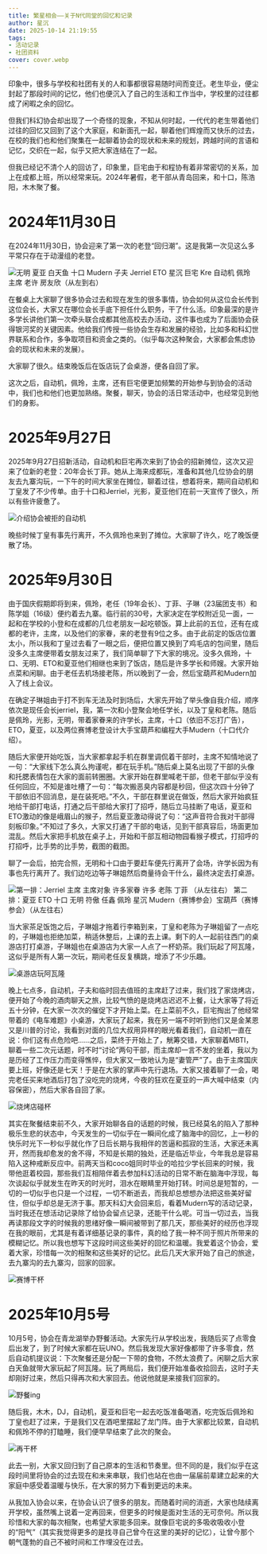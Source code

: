 ```yaml
---
title: 繁星相会——关于N代同堂的回忆和记录
author: 星沉
date: 2025-10-14 21:19:55
tags:
- 活动记录
- 社团资料
cover: cover.webp
---
```

印象中，很多与学校和社团有关的人和事都很容易随时间而变迁。老生毕业，便尘封起了那段时间的记忆，他们也便沉入了自己的生活和工作当中，学校里的过往都成了闲暇之余的回忆。

但我们科幻协会却出现了一个奇怪的现象，不知从何时起，一代代的老生带着他们过往的回忆又回到了这个大家庭，和新面孔一起，聊着他们辉煌而又快乐的过去，在校的我们也和他们聚集在一起聊着协会的现状和未来的规划，跨越时间的言语和记忆，交织在一起，似乎又把大家连结在了一起。

但我已经记不清个人的回访了，印象里，巨宅由于和程协有着非常密切的关系，加上在成都上班，所以经常来玩。2024年暑假，老干部从青岛回来，和十口，陈浩阳，木木聚了餐。

# 2024年11月30日

在2024年11月30日，协会迎来了第一次的老登“回归潮”。这是我第一次见这么多平常只存在于动漫组的老登。

![无明 夏亚 白天鱼 十口 Mudern 子夫 Jerriel ETO 星沉 巨宅 Kre 自动机 佩玲 主席 老许 房友欣（从左到右）](../photos/繁星相会——关于N代同堂的回忆和记录/8.webp)

在餐桌上大家聊了很多协会过去和现在发生的很多事情，协会如何从这位会长传到这位会长，大家又在哪位会长手底下担任什么职务，干了什么活。印象最深的是许多学长讲他们第一次牵头联合成都其他高校去办活动，这件事也成为了后面协会获得银河奖的关键因素。他给我们传授一些协会生存和发展的经验，比如多和科幻世界联系和合作，多争取项目和资金之类的。（似乎每次这种聚会，大家都会焦虑协会的现状和未来的发展）。

大家聊了很久。结束晚饭后在饭店玩了会桌游，便各自回了家。

这次之后，自动机，佩玲，主席，还有巨宅便更加频繁的开始参与到协会的活动中，我们也和他们也更加熟络。聚餐，聊天，协会的活日常活动中，也经常见到他们的身影。

# 2025年9月27日

2025年9月27日招新活动，自动机和巨宅再次来到了协会的招新摊位，这次又迎来了位新的老登：20年会长丁菲。她从上海来成都玩，准备和其他几位协会的朋友去九寨沟玩，一下午的时间大家坐在摊位，聊着过往，想着将来，期间自动机和丁皇发了不少传单。由于十口和Jerriel，光影，夏亚他们在前一天宣传了很久，所以有些许疲惫了。

![介绍协会被拒的自动机](../photos/繁星相会——关于N代同堂的回忆和记录/7.webp)

晚些时候丁皇有事先行离开，不久佩玲也来到了摊位。大家聊了许久，吃了晚饭便散了场。

# 2025年9月30日

由于国庆假期即将到来，佩玲，老任（19年会长）、丁菲、子琳（23届团支书）和陈学姐（16级）便约着去九寨。临行前的30号，大家决定在学校附近见一面，一起和在学校的小登和在成都的几位老朋友一起吃顿饭。算上此前的五位，还有在成都的老许，主席，以及他们的家眷，来的老登有9位之多。由于此前定的饭店位置太小，所以我和丁皇过去看了一眼之后，便把位置又换到了鸡毛店的包间里，随后没多久主席便带着女朋友过来了，我们简单聊了下大家的境况。没多久佩玲，十口、无明、ETO和夏亚他们相继也来到了饭店，随后是许多学长和师嫂。大家开始点菜和闲聊。由于老任去机场接老陈，所以晚到了一会，然后宝葫芦和Mudern加入了线上会议。

在确定子琳姐由于打不到车无法及时到场后，大家先开始了举头像自我介绍，顺序依次是现任会长jerriel，我，第一次和小登聚会地任学长，以及丁皇和老陈。随后是佩玲，光影，无明，带着家眷来的许学长，主席，十口（依旧不忘打广告），ETO，夏亚，以及两位赛博老登设计大手宝葫芦和编程大手Mudern（十口代介绍）。

随后大家便开始吃饭，当大家都拿起手机在群里调侃着干部时，主席不知情地说了一句：“大家线下怎么真么拘谨呢，都在玩手机。”随后桌上莫名出现了干部的头像和托腮表情包在大家的面前转圈圈。大家开始在群里喊老干部，但老干部似乎没有任何回应，不知是谁吐槽了一句：“每次搬恶臭内容都是秒回，但这次四十分钟了干部依旧不回消息，是在装死吧。”不久，干部在群里说在做饭，然后大家开始疯狂地给干部打电话，打通之后干部给大家打了招呼，随后立马挂断了电话，夏亚和ETO激动的像是峨眉山的猴子，然后夏亚激动得说了句：“这声音符合我对干部得刻板印象。”不知过了多久，大家又打通了干部的电话，见到干部真容后，场面更加混乱。然后大家把手机放在桌子上，开始和干部互相动物园看猴子模式，打招呼的打招呼，比手势的比手势，截图的截图。

聊了一会后，拍完合照，无明和十口由于要赶车便先行离开了会场，许学长因为有事也先行离开了。我们边吃边等子琳姐然后商量待会干什么，最终决定去打桌游。

![第一排：Jerriel 主席 主席对象 许多家眷 许多 老陈 丁菲 （从左往右）<br>第二排：夏亚 ETO 十口 无明 符傲 任鑫 佩玲 星沉 Mudern（赛博参会）宝葫芦（赛博参会）（从左往右）](../photos/繁星相会——关于N代同堂的回忆和记录/6.webp)

当大家茶足饭饱之后，子琳姐才拖着行李箱到来，丁皇和老陈为子琳姐留了一点吃的，子琳姐也拒绝加菜，稍适休整后，上课的去上课。剩下的人一起前往西门的桌游店打打桌游，子琳姐也在桌游店为大家一人点了一杯奶茶。我们玩起了阿瓦隆，这似乎是所有人第一次玩，期间老任反复横跳，增添了不少乐趣。

![桌游店玩阿瓦隆](../photos/繁星相会——关于N代同堂的回忆和记录/4.webp)

晚上七点多，自动机，子夫和临时回去值班的主席赶了过来，我们找了家烧烤店，便开始了今晚的酒肉聊天之旅，比较气愤的是烧烤店迟迟不上餐，让大家等了将近五十分钟，在大家一次次的催促下才开始上菜。在上菜前不久，巨宅掏出了他经常带着的《电车难题》小桌游，大家玩了起来，我在另一端不时听到他们又是金某恩又是川普的讨论，我看到对面的几位大叔用异样的眼光看着我们，自动机一直在说：你们这有点危险吧……之后，菜终于开始上了，觥筹交错，大家聊着MBTI，聊着一些二次元话题，时不时“讨论”两句干部，而主席却一言不发的坐着，我以为是历经了工作压力而变得憔悴，但大家又一致地认为是“妻管严”了。由于主席国庆要上班，好像还是七天！于是在大家的掌声中先行退场。大家又接着聊了一会，喝完老任买来地酒后打包了没吃完的烧烤，今夜的狂欢在夏亚的一声大喊中结束（内容保密），然后大家各自回了家。

![烧烤店碰杯](../photos/繁星相会——关于N代同堂的回忆和记录/5.webp)

其实在聚餐结束前不久，大家开始聊各自的话题的时候，我已经莫名的陷入了那种极乐生悲的状态中，今天发生的一切似乎在一瞬间化成了脑海中的回忆，上一秒的快乐时光下一秒似乎就化作了日后长期与我相伴的苦逼和孤寂的生活，大家还未离开，然而我却愈发的舍不得，不知是长期的独处，还是临近毕业，今年我总是容易陷入这种戒断反应中。前两天当和coco姐同时毕业的哈拉少学长回来的时候，我带他逛着校园，那些我们互相陪伴着去参加科幻活动的日常不断在脑海中浮现，每次谈起似乎就发生在昨天的时光时，泪水在眼睛里开始打转。时间总是短暂的，一切的一切似乎也只是一个过程，一切不断逝去，而我却总想想办法把这些美好留住，但似乎却总是无济于事。那天科幻大会回来后，看着Mudern写的活动记录，当时我还在想活动记录除了给协会留点记录，还能干什么呢。可当一切过去，当我再读那段文字的时候我的思绪好像一瞬间被带到了那几天，那些美好的经历也浮现在我的眼前，尤其是有着详细基记录的事件，真的给了我一种不同于照片所带来的模糊记忆。所以我也想写下这段时间这些美好的回忆和温暖。我爱着这个协会，爱着大家，珍惜每一次的相聚和这些美好的记忆。此后几天大家开始了自己的旅途，去九寨沟的去九寨沟，回家的回家。

![赛博干杯](../photos/繁星相会——关于N代同堂的回忆和记录/1.webp)

# 2025年10月5号

10月5号，协会在青龙湖举办野餐活动。大家先行从学校出发，我随后买了点零食后出发了，到了时候大家都在玩UNO。然后我发现大家好像都带了许多零食，然后自动机提议说：下次聚餐还是分配一下带的食物，不然太浪费了。闲聊之后大家白天鱼就带大家玩起了阿瓦隆。玩了两局后，我们便开始准备收拾回去，这时子夫却刚好过来，然后只得再次和大家回去。他说他就是来接我们回家的。

![野餐ing](../photos/繁星相会——关于N代同堂的回忆和记录/2.webp)

随后我，木木，DJ，自动机，夏亚和巨宅一起去吃饭准备喝酒，吃完饭后佩玲和丁皇也赶了过来，于是我们又在酒吧里摆起了龙门阵。由于大家都比较累，自动机和佩玲不停的打瞌睡，我们便早早结束了此次的聚会。

![再干杯](../photos/繁星相会——关于N代同堂的回忆和记录/3.webp)

此去一别，大家又回归到了自己原本的生活和节奏里。但不同的是，我们似乎在这段时间里将协会的过去现在和未来串联，我们也站在也由一届届前辈建立起来的大家庭中感受着温暖与快乐，在大家的努力下看到更远的未来。

从我加入协会以来，在协会认识了很多的朋友。而随着时间的消逝，大家也陆续离开学校，虽然嘴上说着一定再回来，但更多的时候是面对生活的无可奈何。所以我珍惜和大家的每次相聚，也希望大家能多回来。就像巨宅说的多吸收吸收小登的“阳气”（其实我觉得更多的是找寻自己曾今在这里的美好的记忆），让曾今那个朝气蓬勃的自己不被时间和工作埋没在过去。
